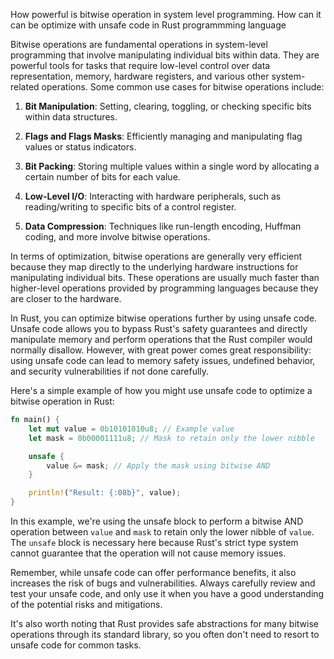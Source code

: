 How powerful is bitwise operation in system level programming. How can it can be optimize with unsafe code in Rust programmming language



Bitwise operations are fundamental operations in system-level programming that involve manipulating individual bits within data. They are powerful tools for tasks that require low-level control over data representation, memory, hardware registers, and various other system-related operations. Some common use cases for bitwise operations include:

1. **Bit Manipulation**: Setting, clearing, toggling, or checking specific bits within data structures.

2. **Flags and Flags Masks**: Efficiently managing and manipulating flag values or status indicators.

3. **Bit Packing**: Storing multiple values within a single word by allocating a certain number of bits for each value.

4. **Low-Level I/O**: Interacting with hardware peripherals, such as reading/writing to specific bits of a control register.

5. **Data Compression**: Techniques like run-length encoding, Huffman coding, and more involve bitwise operations.

In terms of optimization, bitwise operations are generally very efficient because they map directly to the underlying hardware instructions for manipulating individual bits. These operations are usually much faster than higher-level operations provided by programming languages because they are closer to the hardware.

In Rust, you can optimize bitwise operations further by using unsafe code. Unsafe code allows you to bypass Rust's safety guarantees and directly manipulate memory and perform operations that the Rust compiler would normally disallow. However, with great power comes great responsibility: using unsafe code can lead to memory safety issues, undefined behavior, and security vulnerabilities if not done carefully.

Here's a simple example of how you might use unsafe code to optimize a bitwise operation in Rust:

```rust
fn main() {
    let mut value = 0b10101010u8; // Example value
    let mask = 0b00001111u8; // Mask to retain only the lower nibble

    unsafe {
        value &= mask; // Apply the mask using bitwise AND
    }

    println!("Result: {:08b}", value);
}
```

In this example, we're using the unsafe block to perform a bitwise AND operation between `value` and `mask` to retain only the lower nibble of `value`. The `unsafe` block is necessary here because Rust's strict type system cannot guarantee that the operation will not cause memory issues.

Remember, while unsafe code can offer performance benefits, it also increases the risk of bugs and vulnerabilities. Always carefully review and test your unsafe code, and only use it when you have a good understanding of the potential risks and mitigations.

It's also worth noting that Rust provides safe abstractions for many bitwise operations through its standard library, so you often don't need to resort to unsafe code for common tasks.